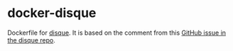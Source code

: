 # docker-disque

Dockerfile for [disque](https://github.com/antirez/disque). It is based on the comment from this [GitHub issue in the disque repo](https://github.com/antirez/disque/issues/160).

